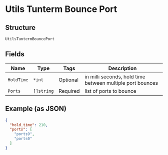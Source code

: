
# Utils Tunterm Bounce Port

## Structure

`UtilsTuntermBouncePort`

## Fields

| Name | Type | Tags | Description |
|  --- | --- | --- | --- |
| `HoldTime` | `*int` | Optional | in milli seconds, hold time between multiple port bounces |
| `Ports` | `[]string` | Required | list of ports to bounce |

## Example (as JSON)

```json
{
  "hold_time": 210,
  "ports": [
    "ports9",
    "ports0"
  ]
}
```

